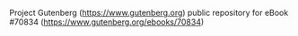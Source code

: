 Project Gutenberg (https://www.gutenberg.org) public repository for
eBook #70834 (https://www.gutenberg.org/ebooks/70834)
